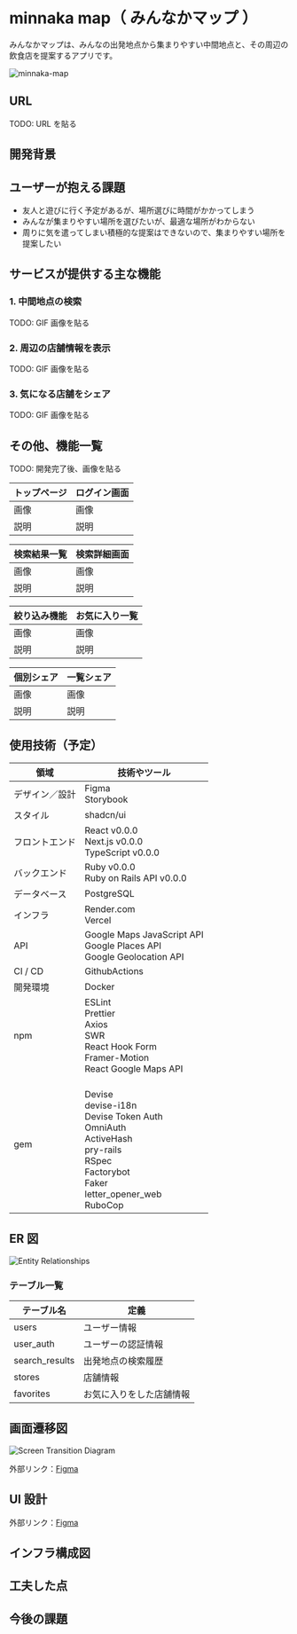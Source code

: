 # minnaka map（ みんなかマップ ）

みんなかマップは、みんなの出発地点から集まりやすい中間地点と、その周辺の飲食店を提案するアプリです。

![minnaka-map](https://github.com/user-attachments/assets/e6735103-6dcd-489d-82f8-404f47e603e8)

## URL

TODO: URL を貼る

## 開発背景


## ユーザーが抱える課題

- 友人と遊びに行く予定があるが、場所選びに時間がかかってしまう
- みんなが集まりやすい場所を選びたいが、最適な場所がわからない
- 周りに気を遣ってしまい積極的な提案はできないので、集まりやすい場所を提案したい

## サービスが提供する主な機能

### 1. 中間地点の検索

TODO: GIF 画像を貼る

### 2. 周辺の店舗情報を表示

TODO: GIF 画像を貼る

### 3. 気になる店舗をシェア

TODO: GIF 画像を貼る

## その他、機能一覧

TODO: 開発完了後、画像を貼る

| トップページ | ログイン画面 |
| ---------- | ------------ |
| 画像       | 画像         |
| 説明       | 説明         |

| 検索結果一覧 | 検索詳細画面 |
| ------------ | ------------ |
| 画像         | 画像         |
| 説明         | 説明         |

| 絞り込み機能 | お気に入り一覧 |
| ------------ | -------------- |
| 画像         | 画像           |
| 説明         | 説明           |

| 個別シェア | 一覧シェア |
| ---------- | ---------- |
| 画像       | 画像       |
| 説明       | 説明       |

## 使用技術（予定）

| 領域           | 技術やツール                                                                                                                                          |
| -------------- | ----------------------------------------------------------------------------------------------------------------------------------------------------- |
| デザイン／設計 | Figma<br>Storybook                                                                                                                                    |
| スタイル       | shadcn/ui                                                                                                                                             |
| フロントエンド | React v0.0.0<br>Next.js v0.0.0<br>TypeScript v0.0.0                                                                                                   |
| バックエンド   | Ruby v0.0.0<br>Ruby on Rails API v0.0.0                                                                                                               |
| データベース   | PostgreSQL                                                                                                                                            |
| インフラ       | Render.com<br>Vercel                                                                                                                                  |
| API            | Google Maps JavaScript API<br>Google Places API<br>Google Geolocation API                                                                             |
| CI / CD        | GithubActions                                                                                                                                         |
| 開発環境       | Docker                                                                                                                                                |
| npm            | ESLint<br>Prettier<br>Axios<br>SWR<br>React Hook Form<br>Framer-Motion<br>React Google Maps API                                                       |
| gem            | <br>Devise<br>devise-i18n<br>Devise Token Auth<br>OmniAuth<br>ActiveHash<br>pry-rails<br>RSpec<br>Factorybot<br>Faker<br>letter_opener_web<br>RuboCop |

## ER 図

![Entity Relationships](https://github.com/user-attachments/assets/8fdaaf9a-fa2b-497f-a014-ea9dd5a6808b)

### テーブル一覧

| テーブル名     | 定義                     |
| -------------- | ------------------------ |
| users          | ユーザー情報             |
| user_auth      | ユーザーの認証情報       |
| search_results | 出発地点の検索履歴       |
| stores         | 店舗情報                 |
| favorites      | お気に入りをした店舗情報 |

## 画面遷移図

![Screen Transition Diagram](https://github.com/teri-shiba/minnaka-map/assets/155863891/2317317e-4b4b-47c0-9401-fa8a69913cbd)

外部リンク：[Figma](https://figmashort.link/Zr5rwH)

## UI 設計

外部リンク：[Figma](https://figmashort.link/HQEHDF)

## インフラ構成図

## 工夫した点

## 今後の課題

